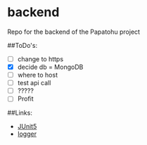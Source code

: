 # backend

Repo for the backend of the Papatohu project

##ToDo's:
- [ ] change to https
- [x] decide db = MongoDB
- [ ] where to host
- [ ] test api call
- [ ] ?????
- [ ] Profit

##Links:
- [JUnit5](https://junit.org/junit5/docs/current/user-guide/)
- [logger](http://www.slf4j.org)